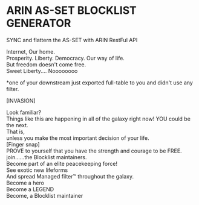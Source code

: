 # ARIN AS-SET BLOCKLIST GENERATOR

SYNC and flattern the AS-SET with ARIN RestFul API

Internet, Our home.  
Prosperity. Liberty. Democracy. Our way of life.  
But freedom doesn't come free.  
Sweet Liberty.... Noooooooo  

*one of your downstream just exported full-table to you and didn't use any filter.

[INVASION]  

Look familiar?  
Things like this are happening in all of the galaxy right now! YOU could be the next.  
That is,  
unless you make the most important decision of your life.  
[Finger snap]  
PROVE to yourself that you have the strength and courage to be FREE.  
join……the Blocklist maintainers.  
Become part of an elite peacekeeping force!  
See exotic new lifeforms  
And spread Managed filter™️ throughout the galaxy.  
Become a hero  
Become a LEGEND  
Become, a Blocklist maintainer  